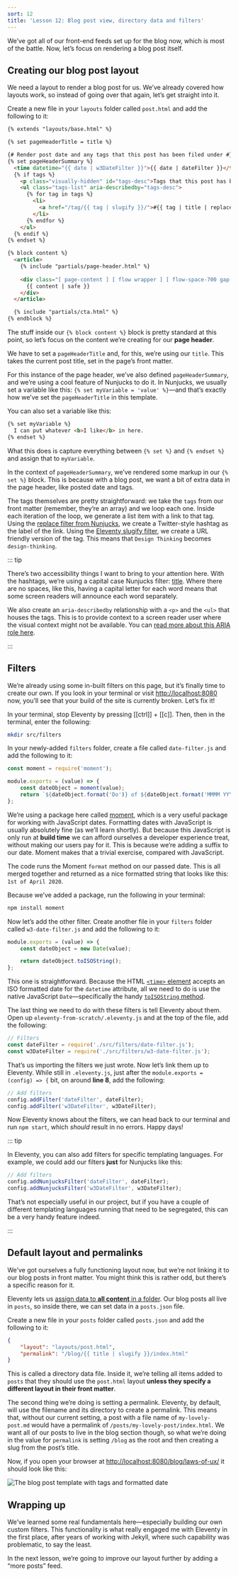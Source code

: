 ```yaml
---
sort: 12
title: 'Lesson 12: Blog post view, directory data and filters'
---
```


We’ve got all of our front-end feeds set up for the blog now, which is most of the battle. Now, let’s focus on rendering a blog post itself.

## Creating our blog post layout

We need a layout to render a blog post for us. We’ve already covered how layouts work, so instead of going over that again, let’s get straight into it.

Create a new file in your `layouts` folder called `post.html` and add the following to it:

<!-- prettier-ignore -->
```html
{% extends "layouts/base.html" %}

{% set pageHeaderTitle = title %}

{# Render post date and any tags that this post has been filed under #}
{% set pageHeaderSummary %}
  <time datetime="{{ date | w3DateFilter }}">{{ date | dateFilter }}</time>
  {% if tags %}
    <p class="visually-hidden" id="tags-desc">Tags that this post has been filed under.</p>
    <ul class="tags-list" aria-describedby="tags-desc">
      {% for tag in tags %}
        <li>
          <a href="/tag/{{ tag | slugify }}/">#{{ tag | title | replace(' ', '') }}</a>
        </li>
      {% endfor %}
    </ul>
  {% endif %}
{% endset %}

{% block content %}
  <article>
    {% include "partials/page-header.html" %}
    
    <div class="[ page-content ] [ flow wrapper ] [ flow-space-700 gap-top-700 ]">
      {{ content | safe }}
    </div>
  </article>

  {% include "partials/cta.html" %}
{% endblock %}
```

The stuff inside our `{% block content %}` block is pretty standard at this point, so let’s focus on the content we’re creating for our **page header**.

We have to set a `pageHeaderTitle` and, for this, we’re using our `title`. This takes the current post title, set in the page’s front matter.

For this instance of the page header, we’ve also defined `pageHeaderSummary`, and we’re using a cool feature of Nunjucks to do it. In Nunjucks, we usually set a variable like this: `{% set myVariable = 'value' %}`—and that’s exactly how we’ve set the `pageHeaderTitle` in this template.

You can also set a variable like this:

<!-- prettier-ignore -->
```html
{% set myVariable %} 
  I can put whatever <b>I like</b> in here. 
{% endset %}
```

What this does is capture everything between `{% set %}` and `{% endset %}` and assign that to `myVariable`.

In the context of `pageHeaderSummary`, we’ve rendered some markup in our `{% set %}` block. This is because with a blog post, we want a bit of extra data in the page header, like posted date and tags.

The tags themselves are pretty straightforward: we take the `tags` from our front matter (remember, they’re an array) and we loop each one. Inside each iteration of the loop, we generate a list item with a link to that tag. Using the [replace filter from Nunjucks](https://mozilla.github.io/nunjucks/templating.html#replace), we create a Twitter-style hashtag as the label of the link. Using the [Eleventy slugify filter](https://www.11ty.dev/docs/filters/slugify/), we create a URL friendly version of the tag. This means that `Design Thinking` becomes `design-thinking`.

::: tip

There’s two accessibility things I want to bring to your attention here. With the hashtags, we’re using a capital case Nunjucks filter: [title](https://mozilla.github.io/nunjucks/templating.html#title). Where there are no spaces, like this, having a capital letter for each word means that some screen readers will announce each word separately.

We also create an `aria-describedby` relationship with a `<p>` and the `<ul>` that houses the tags. This is to provide context to a screen reader user where the visual context might not be available. You can [read more about this ARIA role here](https://developer.mozilla.org/en-US/docs/Web/Accessibility/ARIA/ARIA_Techniques/Using_the_aria-describedby_attribute).

:::

## Filters

We’re already using some in-built filters on this page, but it’s finally time to create our own. If you look in your terminal or visit <http://localhost:8080> now, you’ll see that your build of the site is currently broken. Let’s fix it!

In your terminal, stop Eleventy by pressing [[ctrl]] + [[c]]. Then, then in the terminal, enter the following:

```sh
mkdir src/filters
```

In your newly-added `filters` folder, create a file called `date-filter.js` and add the following to it:

```js
const moment = require('moment');

module.exports = (value) => {
	const dateObject = moment(value);
	return `${dateObject.format('Do')} of ${dateObject.format('MMMM YYYY')}`;
};
```

We’re using a package here called [moment](https://www.npmjs.com/package/moment), which is a very useful package for working with JavaScript dates. Formatting dates with JavaScript is usually absolutely fine (as we’ll learn shortly). But because this JavaScript is only run at **build time** we can afford ourselves a developer experience treat, without making our users pay for it. This is because we’re adding a suffix to our date. Moment makes that a trivial exercise, compared with JavaScript.

The code runs the Moment `format` method on our passed date. This is all merged together and returned as a nice formatted string that looks like this: `1st of April 2020`.

Because we’ve added a package, run the following in your terminal:

```sh
npm install moment
```

Now let’s add the other filter. Create another file in your `filters` folder called `w3-date-filter.js` and add the following to it:

```js
module.exports = (value) => {
	const dateObject = new Date(value);

	return dateObject.toISOString();
};
```

This one is straightforward. Because the HTML [`<time>` element](https://css-tricks.com/time-element/) accepts an ISO formatted date for the `datetime` attribute, all we need to do is use the native JavaScript `Date`—specifically the handy [`toISOString` method](https://developer.mozilla.org/en-US/docs/Web/JavaScript/Reference/Global_Objects/Date/toISOString).

The last thing we need to do with these filters is tell Eleventy about them. Open up `eleventy-from-scratch/.eleventy.js` and at the top of the file, add the following:

```js
// Filters
const dateFilter = require('./src/filters/date-filter.js');
const w3DateFilter = require('./src/filters/w3-date-filter.js');
```

That’s us importing the filters we just wrote. Now let’s link them up to Eleventy. While still in `.eleventy.js`, just after the `module.exports = (config) => {` bit, on around **line 8**, add the following:

```js
// Add filters
config.addFilter('dateFilter', dateFilter);
config.addFilter('w3DateFilter', w3DateFilter);
```

Now Eleventy knows about the filters, we can head back to our terminal and run `npm start`, which _should_ result in no errors. Happy days!

::: tip

In Eleventy, you can also add filters for specific templating languages. For example, we could add our filters **just** for Nunjucks like this:

```js
// Add filters
config.addNunjucksFilter('dateFilter', dateFilter);
config.addNunjucksFilter('w3DateFilter', w3DateFilter);
```

That’s not especially useful in our project, but if you have a couple of different templating languages running that need to be segregated, this can be a very handy feature indeed.

:::

## Default layout and permalinks

We’ve got ourselves a fully functioning layout now, but we’re not linking it to our blog posts in front matter. You might think this is rather odd, but there’s a specific reason for it.

Eleventy lets us [assign data to **all content** in a folder](https://www.11ty.dev/docs/data-template-dir/). Our blog posts all live in `posts`, so inside there, we can set data in a `posts.json` file.

Create a new file in your `posts` folder called `posts.json` and add the following to it:

```json
{
	"layout": "layouts/post.html",
	"permalink": "/blog/{{ title | slugify }}/index.html"
}
```

This is called a directory data file. Inside it, we’re telling all items added to `posts` that they should use the `post.html` layout **unless they specify a different layout in their front matter**.

The second thing we’re doing is setting a permalink. Eleventy, by default, will use the filename and its directory to create a permalink. This means that, without our current setting, a post with a file name of `my-lovely-post.md` would have a permalink of `/posts/my-lovely-post/index.html`. We want all of our posts to live in the blog section though, so what we’re doing in the value for `permalink` is setting `/blog` as the root and then creating a slug from the post’s title.

Now, if you open your browser at <http://localhost:8080/blog/laws-of-ux/> it should look like this:

![The blog post template with tags and formatted date](/images/ss-blog-template.jpg)

## Wrapping up

We’ve learned some real fundamentals here—especially building our own custom filters. This functionality is what really engaged me with Eleventy in the first place, after years of working with Jekyll, where such capability was problematic, to say the least.

In the next lesson, we’re going to improve our layout further by adding a “more posts” feed.
